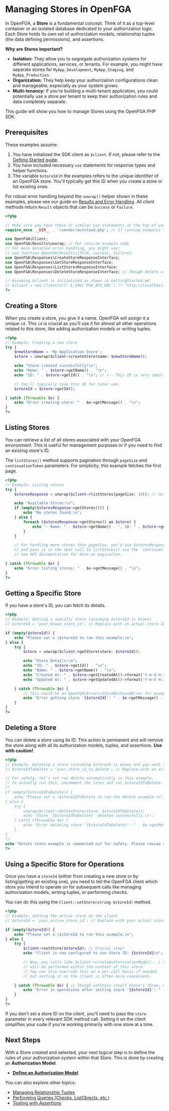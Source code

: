 # Managing Stores in OpenFGA

In OpenFGA, a **Store** is a fundamental concept. Think of it as a top-level container or an isolated database dedicated to your authorization logic. Each Store holds its own set of authorization models, relationship tuples (the data defining permissions), and assertions.

**Why are Stores important?**

- **Isolation:** They allow you to segregate authorization systems for different applications, services, or tenants. For example, you might have separate stores for `MyApp_Development`, `MyApp_Staging`, and `MyApp_Production`.
- **Organization:** They help keep your authorization configurations clean and manageable, especially as your system grows.
- **Multi-tenancy:** If you're building a multi-tenant application, you could potentially use a store per tenant to keep their authorization rules and data completely separate.

This guide will show you how to manage Stores using the OpenFGA PHP SDK.

## Prerequisites

These examples assume:

1. You have initialized the SDK client as `$client`. If not, please refer to the [Getting Started guide](GettingStarted.md).
2. You have included necessary `use` statements for response types and helper functions.
3. The variable `$storeId` in the examples refers to the unique identifier of an OpenFGA store. You'll typically get this ID when you create a store or list existing ones.

For robust error handling beyond the `unwrap()` helper shown in these examples, please see our guide on [Results and Error Handling](Results.md). All client methods return `Result` objects that can be `Success` or `Failure`.

```php
<?php

// Make sure you have these or similar use statements at the top of your PHP file:
require_once __DIR__ . '/vendor/autoload.php'; // If running examples standalone

use OpenFGA\Client;
use OpenFGA\Results\unwrap; // For concise example code
// For more detailed error handling, you might use:
// use function OpenFGA\Results\{fold, success, failure};
use OpenFGA\Responses\CreateStoreResponseInterface;
use OpenFGA\Responses\GetStoreResponseInterface;
use OpenFGA\Responses\ListStoresResponseInterface;
use OpenFGA\Responses\DeleteStoreResponseInterface; // Though delete usually returns a specific type or void

// Assuming $client is initialized as shown in GettingStarted.md
// $client = new Client(url: $_ENV['FGA_API_URL'] ?? 'http://localhost:8080');
?>
```

## Creating a Store

When you create a store, you give it a name. OpenFGA will assign it a unique `id`. This `id` is crucial as you'll use it for almost all other operations related to this store, like adding authorization models or writing tuples.

```php
<?php
// Example: Creating a new store
try {
    $newStoreName = 'My Application Store';
    $store = unwrap($client->createStore(name: $newStoreName));

    echo "Store created successfully!\n";
    echo "Name: " . $store->getName() . "\n";
    echo "ID: " . $store->getId() . "\n"; // <-- This ID is very important!

    // You'll typically save this ID for later use.
    $storeId = $store->getId();

} catch (Throwable $e) {
    echo "Error creating store: " . $e->getMessage() . "\n";
}
?>
```

## Listing Stores

You can retrieve a list of all stores associated with your OpenFGA environment. This is useful for management purposes or if you need to find an existing store's ID.

The `listStores()` method supports pagination through `pageSize` and `continuationToken` parameters. For simplicity, this example fetches the first page.

```php
<?php
// Example: Listing stores
try {
    $storesResponse = unwrap($client->listStores(pageSize: 10)); // Get up to 10 stores

    echo "Available Stores:\n";
    if (empty($storesResponse->getStores())) {
        echo "No stores found.\n";
    } else {
        foreach ($storesResponse->getStores() as $store) {
            echo "- Name: " . $store->getName() . ", ID: " . $store->getId() . "\n";
        }
    }

    // For handling more stores than pageSize, you'd use $storesResponse->getContinuationToken()
    // and pass it in the next call to listStores() via the `continuationToken` parameter.
    // See API documentation for more on pagination.

} catch (Throwable $e) {
    echo "Error listing stores: " . $e->getMessage() . "\n";
}
?>
```

## Getting a Specific Store

If you have a store's ID, you can fetch its details.

```php
<?php
// Example: Getting a specific store (assuming $storeId is known)
// $storeId = 'your_known_store_id'; // Replace with an actual store ID

if (empty($storeId)) {
    echo "Please set a \$storeId to run this example.\n";
} else {
    try {
        $store = unwrap($client->getStore(store: $storeId));

        echo "Store Details:\n";
        echo "ID: " . $store->getId() . "\n";
        echo "Name: " . $store->getName() . "\n";
        echo "Created At: " . $store->getCreatedAt()->format('Y-m-d H:i:s') . "\n";
        echo "Updated At: " . $store->getUpdatedAt()->format('Y-m-d H:i:s') . "\n";

    } catch (Throwable $e) {
        // This could be an OpenFGA\Errors\StoreNotFoundError for example
        echo "Error getting store '{$storeId}': " . $e->getMessage() . "\n";
    }
}
?>
```

## Deleting a Store

You can delete a store using its ID. This action is permanent and will remove the store along with all its authorization models, tuples, and assertions. **Use with caution!**

```php
<?php
// Example: Deleting a store (assuming $storeId is known and you want to delete it)
// $storeIdToDelete = 'your_store_id_to_delete'; // Replace with an actual store ID

// For safety, let's not run delete automatically in this example.
// To actually run this, uncomment the lines and set $storeIdToDelete.
/*
if (empty($storeIdToDelete)) {
    echo "Please set a \$storeIdToDelete to run the delete example.\n";
} else {
    try {
        unwrap($client->deleteStore(store: $storeIdToDelete));
        echo "Store '{$storeIdToDelete}' deleted successfully.\n";
    } catch (Throwable $e) {
        echo "Error deleting store '{$storeIdToDelete}': " . $e->getMessage() . "\n";
    }
}
*/
echo "Delete store example is commented out for safety. Please review and uncomment to run.\n";
?>
```

## Using a Specific Store for Operations

Once you have a `storeId` (either from creating a new store or by listing/getting an existing one), you need to tell the OpenFGA client which store you intend to operate on for subsequent calls like managing authorization models, writing tuples, or performing checks.

You can do this using the `Client::setStore(string $storeId)` method.

```php
<?php
// Example: Setting the active store on the client
// $storeId = 'your_active_store_id'; // Replace with your actual store ID

if (empty($storeId)) {
    echo "Please set a \$storeId to run this example.\n";
} else {
    try {
        $client->setStore($storeId); // Crucial step!
        echo "Client is now configured to use Store ID: {$storeId}\n";

        // Now, any calls like $client->createAuthorizationModel(...) or $client->check(...)
        // will be performed within the context of this store.
        // You can also override this on a per-call basis if needed,
        // but setting it on the client is often more convenient.

    } catch (Throwable $e) { // Though setStore itself doesn't throw, operations using it might.
        echo "Error in operations after setting store '{$storeId}': " . $e->getMessage() . "\n";
    }
}
?>
```

If you don't set a store ID on the client, you'll need to pass the `store` parameter in every relevant SDK method call. Setting it on the client simplifies your code if you're working primarily with one store at a time.

## Next Steps

With a Store created and selected, your next logical step is to define the rules of your authorization system within that Store. This is done by creating an **Authorization Model**.

- **[Define an Authorization Model](AuthorizationModels.md)**

You can also explore other topics:

- [Managing Relationship Tuples](RelationshipTuples.md)
- [Performing Queries (Checks, ListObjects, etc.)](Queries.md)
- [Testing with Assertions](Assertions.md)
